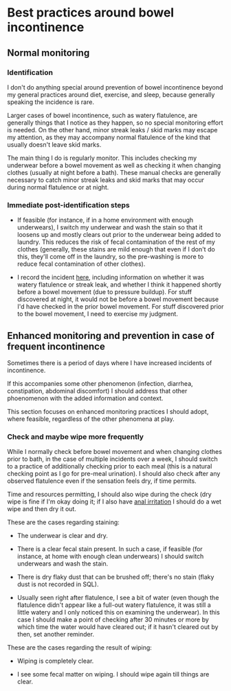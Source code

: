 # Best practices around bowel incontinence

## Normal monitoring

### Identification

I don't do anything special around prevention of bowel incontinence
beyond my general practices around diet, exercise, and sleep, because
generally speaking the incidence is rare.

Larger cases of bowel incontinence, such as watery flatulence, are
generally things that I notice as they happen, so no special
monitoring effort is needed. On the other hand, minor streak leaks /
skid marks may escape my attention, as they may accompany normal
flatulence of the kind that usually doesn't leave skid marks.

The main thing I do is regularly monitor. This includes checking my
underwear before a bowel movement as well as checking it when changing
clothes (usually at night before a bath). These manual checks are
generally necessary to catch minor streak leaks and skid marks that
may occur during normal flatulence or at night.

### Immediate post-identification steps

* If feasible (for instance, if in a home environment with enough
  underwears), I switch my underwear and wash the stain so that it
  loosens up and mostly clears out prior to the underwear being added
  to laundry. This reduces the risk of fecal contamination of the rest
  of my clothes (generally, these stains are mild enough that even if
  I don't do this, they'll come off in the laundry, so the pre-washing
  is more to reduce fecal contamination of other clothes).

* I record the incident
  [here](https://github.com/vipulnaik/diet-exercise-health-private/blob/master/sql/bowel_incontinence.sql),
  including information on whether it was watery flatulence or streak
  leak, and whether I think it happened shortly before a bowel
  movement (due to pressure buildup). For stuff discovered at night,
  it would not be before a bowel movement because I'd have checked in
  the prior bowel movement. For stuff discovered prior to the bowel
  movement, I need to exercise my judgment.

## Enhanced monitoring and prevention in case of frequent incontinence

Sometimes there is a period of days where I have increased incidents
of incontinence.

If this accompanies some other phenomenon (infection, diarrhea,
constipation, abdominal discomfort) I should address that other
phoenomenon with the added information and context.

This section focuses on enhanced monitoring practices I should adopt,
where feasible, regardless of the other phenomena at play.

### Check and maybe wipe more frequently

While I normally check before bowel movement and when changing clothes
prior to bath, in the case of multiple incidents over a week, I should
switch to a practice of additionally checking prior to each meal (this
is a natural checking point as I go for pre-meal urination). I should
also check after any observed flatulence even if the sensation feels
dry, if time permits.

Time and resources permitting, I should also wipe during the check
(dry wipe is fine if I'm okay doing it; if I also have [anal
irritation](best-practices-around-anal-irritation.md) I should do a
wet wipe and then dry it out.

These are the cases regarding staining:

* The underwear is clear and dry.

* There is a clear fecal stain present. In such a case, if feasible
  (for instance, at home with enough clean underwears) I should switch
  underwears and wash the stain.

* There is dry flaky dust that can be brushed off; there's no stain
  (flaky dust is not recorded in SQL).

* Usually seen right after flatulence, I see a bit of water (even
  though the flatulence didn't appear like a full-out watery
  flatulence, it was still a little watery and I only noticed this on
  examining the underwear). In this case I should make a point of
  checking after 30 minutes or more by which time the water would have
  cleared out; if it hasn't cleared out by then, set another reminder.

These are the cases regarding the result of wiping:

* Wiping is completely clear.

* I see some fecal matter on wiping. I should wipe again till things
  are clear.
